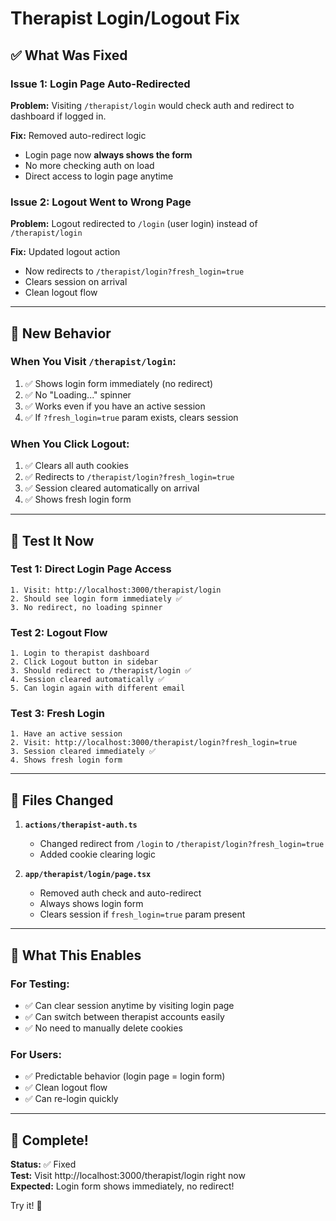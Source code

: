 # Therapist Login/Logout Fix

## ✅ What Was Fixed

### Issue 1: Login Page Auto-Redirected
**Problem:** Visiting `/therapist/login` would check auth and redirect to dashboard if logged in.

**Fix:** Removed auto-redirect logic
- Login page now **always shows the form**
- No more checking auth on load
- Direct access to login page anytime

### Issue 2: Logout Went to Wrong Page
**Problem:** Logout redirected to `/login` (user login) instead of `/therapist/login`

**Fix:** Updated logout action
- Now redirects to `/therapist/login?fresh_login=true`
- Clears session on arrival
- Clean logout flow

---

## 🎯 New Behavior

### When You Visit `/therapist/login`:
1. ✅ Shows login form immediately (no redirect)
2. ✅ No "Loading..." spinner
3. ✅ Works even if you have an active session
4. ✅ If `?fresh_login=true` param exists, clears session

### When You Click Logout:
1. ✅ Clears all auth cookies
2. ✅ Redirects to `/therapist/login?fresh_login=true`
3. ✅ Session cleared automatically on arrival
4. ✅ Shows fresh login form

---

## 🧪 Test It Now

### Test 1: Direct Login Page Access
```
1. Visit: http://localhost:3000/therapist/login
2. Should see login form immediately ✅
3. No redirect, no loading spinner
```

### Test 2: Logout Flow
```
1. Login to therapist dashboard
2. Click Logout button in sidebar
3. Should redirect to /therapist/login ✅
4. Session cleared automatically ✅
5. Can login again with different email
```

### Test 3: Fresh Login
```
1. Have an active session
2. Visit: http://localhost:3000/therapist/login?fresh_login=true
3. Session cleared immediately ✅
4. Shows fresh login form
```

---

## 📝 Files Changed

1. **`actions/therapist-auth.ts`**
   - Changed redirect from `/login` to `/therapist/login?fresh_login=true`
   - Added cookie clearing logic
   
2. **`app/therapist/login/page.tsx`**
   - Removed auth check and auto-redirect
   - Always shows login form
   - Clears session if `fresh_login=true` param present

---

## 🚀 What This Enables

### For Testing:
- ✅ Can clear session anytime by visiting login page
- ✅ Can switch between therapist accounts easily
- ✅ No need to manually delete cookies

### For Users:
- ✅ Predictable behavior (login page = login form)
- ✅ Clean logout flow
- ✅ Can re-login quickly

---

## 🎉 Complete!

**Status:** ✅ Fixed  
**Test:** Visit http://localhost:3000/therapist/login right now  
**Expected:** Login form shows immediately, no redirect!

Try it! 🚀

